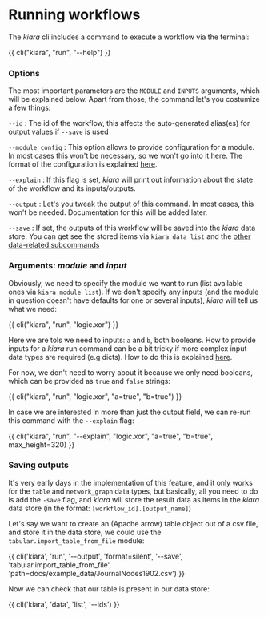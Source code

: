 # Running workflows

The *kiara* cli includes a command to execute a workflow via the terminal:

{{ cli("kiara", "run", "--help") }}

### Options

The most important parameters are the ``MODULE`` and ``INPUTS`` arguments, which will be explained below. Apart from those,
the command let's you costumize a few things:

``--id``
:    The id of the workflow, this affects the auto-generated alias(es) for output values if ``--save`` is used

``--module_config``
:    This option allows to provide configuration for a module. In most cases this won't be necessary, so we won't go into
     it here. The format of the configuration is explained [here](/usage/#complex-inputs).

``--explain``
:    If this flag is set, *kiara* will print out information about the state of the workflow and its inputs/outputs.

``--output``
:    Let's you tweak the output of this command. In most cases, this won't be needed. Documentation for this will be added later.

``--save``
:    If set, the outputs of this workflow will be saved into the *kiara* data store. You can get see the stored items
     via ``kiara data list`` and the [other data-related subcommands](./data.md)


### Arguments: *module* and *input*

Obviously, we need to specify the module we want to run (list available ones via ``kiara module list``). If we don't
specify any inputs (and the module in question doesn't have defaults for one or several inputs), *kiara* will tell us
what we need:

{{ cli("kiara", "run", "logic.xor") }}

Here we are tols we need to inputs: ``a`` and ``b``, both booleans. How to provide inputs for a *kiara* run command can
be a bit tricky if more complex input data types are required (e.g dicts). How to do this is explained [here](/usage/#complex-inputs).

For now, we don't need to worry about it because we only need booleans, which can be provided as ``true`` and ``false`` strings:

{{ cli("kiara", "run", "logic.xor", "a=true", "b=true") }}

In case we are interested in more than just the output field, we can re-run this command with the ``--explain`` flag:

{{ cli("kiara", "run", "--explain", "logic.xor", "a=true", "b=true", max_height=320) }}

### Saving outputs

It's very early days in the implementation of this feature, and it only works for the ``table`` and ``network_graph`` data
types, but basically, all you need to do is add the ``-save`` flag, and *kiara* will store the result data as items in the
*kiara* data store (in the format: ``[workflow_id].[output_name]``)

Let's say we want to create an (Apache arrow) table object out of a csv file, and store it in the data store, we could use
the ``tabular.import_table_from_file`` module:

{{ cli('kiara', 'run', '--output', 'format=silent', '--save', 'tabular.import_table_from_file', 'path=docs/example_data/JournalNodes1902.csv') }}

Now we can check that our table is present in our data store:

{{ cli('kiara', 'data', 'list', '--ids') }}
